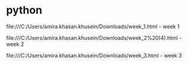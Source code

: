 # python
file:///C:/Users/amira.khasan.khusein/Downloads/week_1.html  -  week 1


file:///C:/Users/amira.khasan.khusein/Downloads/week_2%20(4).html   - week 2



file:///C:/Users/amira.khasan.khusein/Downloads/week_3.html    - week 3
